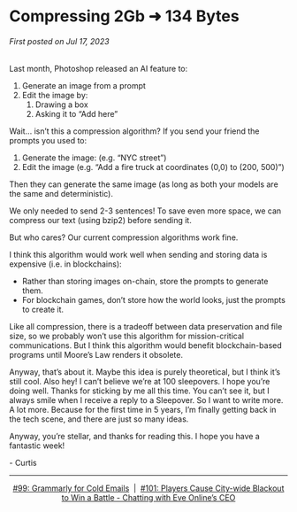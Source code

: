 # Compressing 2Gb ➜ 134 Bytes

###### First posted on Jul 17, 2023

Last month, Photoshop released an AI feature to:

1) Generate an image from a prompt
2) Edit the image by:
    1) Drawing a box
    2) Asking it to “Add <an object> here”

Wait… isn’t this a compression algorithm? If you send your friend the prompts you used to:

1) Generate the image: (e.g. “NYC street”)
2) Edit the image (e.g. “Add a fire truck at coordinates (0,0) to (200, 500)”)

Then they can generate the same image (as long as both your models are the same and deterministic).

We only needed to send 2-3 sentences! To save even more space, we can compress our text (using bzip2) before sending it.

But who cares? Our current compression algorithms work fine.

I think this algorithm would work well when sending and storing data is expensive (i.e. in blockchains):

- Rather than storing images on-chain, store the prompts to generate them.
- For blockchain games, don’t store how the world looks, just the prompts to create it.

Like all compression, there is a tradeoff between data preservation and file size, so we probably won’t use this algorithm for mission-critical communications. But I think this algorithm would benefit blockchain-based programs until Moore’s Law renders it obsolete.

Anyway, that’s about it. Maybe this idea is purely theoretical, but I think it’s still cool. Also hey! I can’t believe we’re at 100 sleepovers. I hope you’re doing well. Thanks for sticking by me all this time. You can’t see it, but I always smile when I receive a reply to a Sleepover. So I want to write more. A lot more. Because for the first time in 5 years, I’m finally getting back in the tech scene, and there are just so many ideas.

Anyway, you’re stellar, and thanks for reading this. I hope you have a fantastic week!
 

\- Curtis

<!--START OF FOOTER-->
<hr style="margin-top:9px;height:1px;border: 0;background-image: linear-gradient(to right, rgba(0, 0, 0, 0.0), rgba(0, 0, 0, 0.5),rgba(0, 0, 0, 0.0));">
<!--START OF ISSUE NAVIGATION LINKS-->
<p align="center"><a href='099_grammarly_for_cold_emails.md'>#99: Grammarly for Cold Emails</a>&nbsp;&nbsp;|&nbsp;&nbsp;<a href='101_players_cause_city_wide_blackout_to_win_a_battle_chatting_with_eve_onlines_ceo.md'>#101: Players Cause City-wide Blackout to Win a Battle - Chatting with Eve Online’s CEO</a></p>
<!--START OF ISSUE NAVIGATION LINKS-->
<!--END OF FOOTER-->
